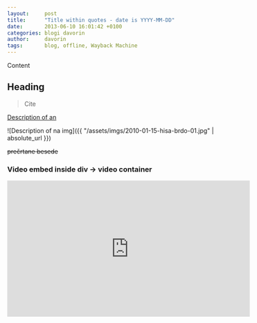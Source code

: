 ```yaml
---
layout:     post
title:      "Title within quotes - date is YYYY-MM-DD"
date:       2013-06-10 16:01:42 +0100
categories: blogi davorin
author:		davorin
tags:		blog, offline, Wayback Machine
---
```


Content

## Heading

> Cite

[Description of an](http://url.com)

![Description of na img]({{ "/assets/imgs/2010-01-15-hisa-brdo-01.jpg" | absolute_url }})

~~prečrtane besede~~

### Video embed inside div -> video container
<div class="video-container">
	<iframe width="560" height="315" src="https://www.youtube.com/embed/IyjL0yDwGrU" frameborder="0" allow="autoplay; encrypted-media" allowfullscreen></iframe>
</div>
